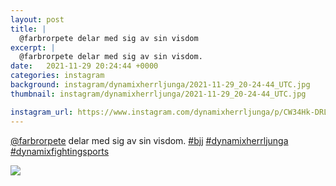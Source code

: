 ```yaml
---
layout: post
title: |
  @farbrorpete delar med sig av sin visdom
excerpt: |
  @farbrorpete delar med sig av sin visdom.   
date:   2021-11-29 20:24:44 +0000
categories: instagram
background: instagram/dynamixherrljunga/2021-11-29_20-24-44_UTC.jpg
thumbnail: instagram/dynamixherrljunga/2021-11-29_20-24-44_UTC.jpg

instagram_url: https://www.instagram.com/dynamixherrljunga/p/CW34Hk-DRLP
---
```

[@farbrorpete](https://www.instagram.com/farbrorpete/) delar med sig av sin visdom. [#bjj](https://www.instagram.com/explore/tags/bjj/) [#dynamixherrljunga](https://www.instagram.com/explore/tags/dynamixherrljunga/) [#dynamixfightingsports](https://www.instagram.com/explore/tags/dynamixfightingsports/)



<img src='{{ site.baseurl }}/instagram/dynamixherrljunga/2021-11-29_20-24-44_UTC.jpg' class='img-fluid' />
